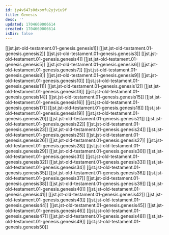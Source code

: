 ```yaml
---
id: jy4v647s0dxomfu2yjviu9f
title: Genesis
desc: ''
updated: 1704669006614
created: 1704669006614
isDir: false
---
```

[[jst.jst-old-testament.01-genesis.genesis1]]
[[jst.jst-old-testament.01-genesis.genesis2]]
[[jst.jst-old-testament.01-genesis.genesis3]]
[[jst.jst-old-testament.01-genesis.genesis4]]
[[jst.jst-old-testament.01-genesis.genesis5]]
[[jst.jst-old-testament.01-genesis.genesis6]]
[[jst.jst-old-testament.01-genesis.genesis7]]
[[jst.jst-old-testament.01-genesis.genesis8]]
[[jst.jst-old-testament.01-genesis.genesis9]]
[[jst.jst-old-testament.01-genesis.genesis10]]
[[jst.jst-old-testament.01-genesis.genesis11]]
[[jst.jst-old-testament.01-genesis.genesis12]]
[[jst.jst-old-testament.01-genesis.genesis13]]
[[jst.jst-old-testament.01-genesis.genesis14]]
[[jst.jst-old-testament.01-genesis.genesis15]]
[[jst.jst-old-testament.01-genesis.genesis16]]
[[jst.jst-old-testament.01-genesis.genesis17]]
[[jst.jst-old-testament.01-genesis.genesis18]]
[[jst.jst-old-testament.01-genesis.genesis19]]
[[jst.jst-old-testament.01-genesis.genesis20]]
[[jst.jst-old-testament.01-genesis.genesis21]]
[[jst.jst-old-testament.01-genesis.genesis22]]
[[jst.jst-old-testament.01-genesis.genesis23]]
[[jst.jst-old-testament.01-genesis.genesis24]]
[[jst.jst-old-testament.01-genesis.genesis25]]
[[jst.jst-old-testament.01-genesis.genesis26]]
[[jst.jst-old-testament.01-genesis.genesis27]]
[[jst.jst-old-testament.01-genesis.genesis28]]
[[jst.jst-old-testament.01-genesis.genesis29]]
[[jst.jst-old-testament.01-genesis.genesis30]]
[[jst.jst-old-testament.01-genesis.genesis31]]
[[jst.jst-old-testament.01-genesis.genesis32]]
[[jst.jst-old-testament.01-genesis.genesis33]]
[[jst.jst-old-testament.01-genesis.genesis34]]
[[jst.jst-old-testament.01-genesis.genesis35]]
[[jst.jst-old-testament.01-genesis.genesis36]]
[[jst.jst-old-testament.01-genesis.genesis37]]
[[jst.jst-old-testament.01-genesis.genesis38]]
[[jst.jst-old-testament.01-genesis.genesis39]]
[[jst.jst-old-testament.01-genesis.genesis40]]
[[jst.jst-old-testament.01-genesis.genesis41]]
[[jst.jst-old-testament.01-genesis.genesis42]]
[[jst.jst-old-testament.01-genesis.genesis43]]
[[jst.jst-old-testament.01-genesis.genesis44]]
[[jst.jst-old-testament.01-genesis.genesis45]]
[[jst.jst-old-testament.01-genesis.genesis46]]
[[jst.jst-old-testament.01-genesis.genesis47]]
[[jst.jst-old-testament.01-genesis.genesis48]]
[[jst.jst-old-testament.01-genesis.genesis49]]
[[jst.jst-old-testament.01-genesis.genesis50]]
